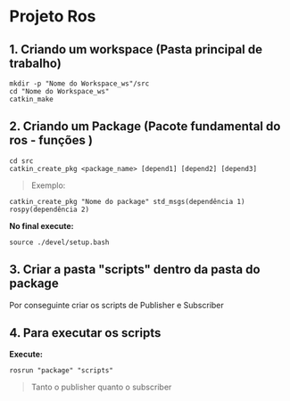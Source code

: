 #  Projeto Ros 

## 1. Criando um workspace (Pasta principal de trabalho) 
    mkdir -p "Nome do Workspace_ws"/src
    cd "Nome do Workspace_ws"
    catkin_make
  
  
## 2. Criando um Package (Pacote fundamental do ros - funções )
    cd src 
    catkin_create_pkg <package_name> [depend1] [depend2] [depend3]
> Exemplo:

    catkin_create_pkg "Nome do package" std_msgs(dependência 1) rospy(dependência 2)
 
 **No final execute:**
    
    source ./devel/setup.bash
 
## 3. Criar a pasta "scripts" dentro da pasta do package 
Por conseguinte criar os scripts de Publisher e Subscriber 

## 4. Para executar os scripts
**Execute:**

    rosrun "package" "scripts"
> Tanto o publisher quanto o subscriber 
    
 
 
 
